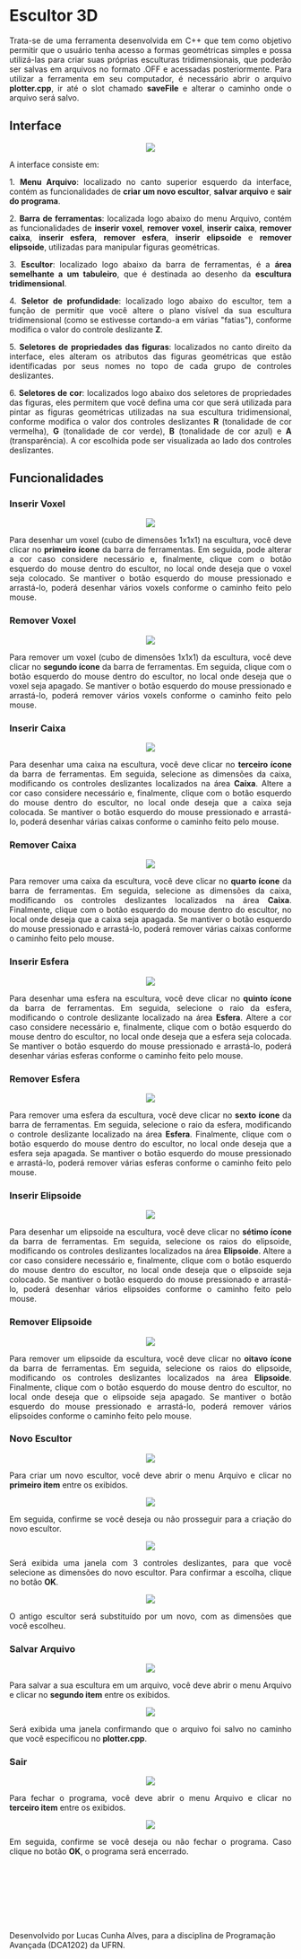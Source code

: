 # Escultor 3D

<p align="justify">
Trata-se de uma ferramenta desenvolvida em C++ que tem como objetivo permitir que o usuário tenha acesso a formas geométricas simples e possa utilizá-las para criar suas próprias esculturas tridimensionais, que poderão ser salvas em arquivos no formato .OFF e acessadas posteriormente. Para utilizar a ferramenta em seu computador, é necessário abrir o arquivo <b>plotter.cpp</b>, ir até o slot chamado <b>saveFile</b> e alterar o caminho onde o arquivo será salvo.
</p>

## Interface 

<p align="center">
<img src="https://user-images.githubusercontent.com/71016225/102269629-afad0f80-3efb-11eb-94c7-ff18a848e338.png">
</p>

<p align="justify">
A interface consiste em:
</p>
<p align="justify">
1. <b>Menu Arquivo</b>: localizado no canto superior esquerdo da interface, contém as funcionalidades de <b>criar um novo escultor</b>, <b>salvar arquivo</b> e <b>sair do programa</b>.
</p>
<p align="justify">
2. <b>Barra de ferramentas</b>: localizada logo abaixo do menu Arquivo, contém as funcionalidades de <b>inserir voxel</b>, <b>remover voxel</b>, <b>inserir caixa</b>, <b>remover caixa</b>, <b>inserir esfera</b>, <b>remover esfera</b>, <b>inserir elipsoide</b> e <b>remover elipsoide</b>, utilizadas para manipular figuras geométricas.
</p>
<p align="justify">
3. <b>Escultor</b>: localizado logo abaixo da barra de ferramentas, é a <b>área semelhante a um tabuleiro</b>, que é destinada ao desenho da <b>escultura tridimensional</b>.
</p>
<p align="justify">
4. <b>Seletor de profundidade</b>: localizado logo abaixo do escultor, tem a função de permitir que você altere o plano visível da sua escultura tridimensional (como se estivesse cortando-a em várias "fatias"), conforme modifica o valor do controle deslizante <b>Z</b>.
</p>
<p align="justify">
5. <b>Seletores de propriedades das figuras</b>: localizados no canto direito da interface, eles alteram os atributos das figuras geométricas que estão identificadas por seus nomes no topo de cada grupo de controles deslizantes. 
</p>
<p align="justify">
6. <b>Seletores de cor</b>: localizados logo abaixo dos seletores de propriedades das figuras, eles permitem que você defina uma cor que será utilizada para pintar as figuras geométricas utilizadas na sua escultura tridimensional, conforme modifica o valor dos controles deslizantes <b>R</b> (tonalidade de cor vermelha), <b>G</b> (tonalidade de cor verde), <b>B</b> (tonalidade de cor azul) e <b>A</b> (transparência). A cor escolhida pode ser visualizada ao lado dos controles deslizantes.
</p>

## Funcionalidades

### Inserir Voxel

<p align="center">
<img src="https://user-images.githubusercontent.com/71016225/102269636-b3409680-3efb-11eb-8a42-023261c042c4.png">
</p>

<p align="justify">
  Para desenhar um voxel (cubo de dimensões 1x1x1) na escultura, você deve clicar no <b>primeiro ícone</b> da barra de ferramentas. Em seguida, pode alterar a cor caso considere necessário e, finalmente, clique com o botão esquerdo do mouse dentro do escultor, no local onde deseja que o voxel seja colocado. Se mantiver o botão esquerdo do mouse pressionado e arrastá-lo, poderá desenhar vários voxels conforme o caminho feito pelo mouse.
</p>

### Remover Voxel

<p align="center">
<img src="https://user-images.githubusercontent.com/71016225/102269682-c05d8580-3efb-11eb-903f-4cce4486b4a5.png">
</p>

<p align="justify">
Para remover um voxel (cubo de dimensões 1x1x1) da escultura, você deve clicar no <b>segundo ícone</b> da barra de ferramentas. Em seguida, clique com o botão esquerdo do mouse dentro do escultor, no local onde deseja que o voxel seja apagado. Se mantiver o botão esquerdo do mouse pressionado e arrastá-lo, poderá remover vários voxels conforme o caminho feito pelo mouse.
</p>

### Inserir Caixa

<p align="center">
<img src="https://user-images.githubusercontent.com/71016225/102269717-c94e5700-3efb-11eb-849f-7454559f1b96.png">
</p>

<p align="justify">
Para desenhar uma caixa na escultura, você deve clicar no <b>terceiro ícone</b> da barra de ferramentas. Em seguida, selecione as dimensões da caixa, modificando os controles deslizantes localizados na área <b>Caixa</b>. Altere a cor caso considere necessário e, finalmente, clique com o botão esquerdo do mouse dentro do escultor, no local onde deseja que a caixa seja colocada. Se mantiver o botão esquerdo do mouse pressionado e arrastá-lo, poderá desenhar várias caixas conforme o caminho feito pelo mouse.
</p> 

### Remover Caixa

<p align="center">
<img src="https://user-images.githubusercontent.com/71016225/102269730-cfdcce80-3efb-11eb-8f51-1a3c79b6a752.png">
</p>

<p align="justify">
Para remover uma caixa da escultura, você deve clicar no <b>quarto ícone</b> da barra de ferramentas. Em seguida, selecione as dimensões da caixa, modificando os controles deslizantes localizados na área <b>Caixa</b>. Finalmente, clique com o botão esquerdo do mouse dentro do escultor, no local onde deseja que a caixa seja apagada. Se mantiver o botão esquerdo do mouse pressionado e arrastá-lo, poderá remover várias caixas conforme o caminho feito pelo mouse.
</p>

### Inserir Esfera

<p align="center">
<img src="https://user-images.githubusercontent.com/71016225/102269779-e125db00-3efb-11eb-871f-9a876fcb0a8f.png">
</p>

<p align="justify">
Para desenhar uma esfera na escultura, você deve clicar no <b>quinto ícone</b> da barra de ferramentas. Em seguida, selecione o raio da esfera, modificando o controle deslizante localizado na área <b>Esfera</b>. Altere a cor caso considere necessário e, finalmente, clique com o botão esquerdo do mouse dentro do escultor, no local onde deseja que a esfera seja colocada. Se mantiver o botão esquerdo do mouse pressionado e arrastá-lo, poderá desenhar várias esferas conforme o caminho feito pelo mouse.
</p>

### Remover Esfera

<p align="center">
<img src="https://user-images.githubusercontent.com/71016225/102269788-e3883500-3efb-11eb-8f54-235c92ee8eda.png">
</p>

<p align="justify">
Para remover uma esfera da escultura, você deve clicar no <b>sexto ícone</b> da barra de ferramentas. Em seguida, selecione o raio da esfera, modificando o controle deslizante localizado na área <b>Esfera</b>. Finalmente, clique com o botão esquerdo do mouse dentro do escultor, no local onde deseja que a esfera seja apagada. Se mantiver o botão esquerdo do mouse pressionado e arrastá-lo, poderá remover várias esferas conforme o caminho feito pelo mouse.
</p>

### Inserir Elipsoide

<p align="center">
<img src="https://user-images.githubusercontent.com/71016225/102269798-e4b96200-3efb-11eb-8b3a-56671be4526a.png">
</p>

<p align="justify">
Para desenhar um elipsoide na escultura, você deve clicar no <b>sétimo ícone</b> da barra de ferramentas. Em seguida, selecione os raios do elipsoide, modificando os controles deslizantes localizados na área <b>Elipsoide</b>. Altere a cor caso considere necessário e, finalmente, clique com o botão esquerdo do mouse dentro do escultor, no local onde deseja que o elipsoide seja colocado. Se mantiver o botão esquerdo do mouse pressionado e arrastá-lo, poderá desenhar vários elipsoides conforme o caminho feito pelo mouse.
</p>

### Remover Elipsoide

<p align="center">
<img src="https://user-images.githubusercontent.com/71016225/102269827-f26ee780-3efb-11eb-900a-3e7dab011e61.png">
</p>

<p align="justify">
Para remover um elipsoide da escultura, você deve clicar no <b>oitavo ícone</b> da barra de ferramentas. Em seguida, selecione os raios do elipsoide, modificando os controles deslizantes localizados na área <b>Elipsoide</b>. Finalmente, clique com o botão esquerdo do mouse dentro do escultor, no local onde deseja que o elipsoide seja apagado. Se mantiver o botão esquerdo do mouse pressionado e arrastá-lo, poderá remover vários elipsoides conforme o caminho feito pelo mouse.
</p>

### Novo Escultor

<p align="center">
<img src="https://user-images.githubusercontent.com/71016225/102269874-031f5d80-3efc-11eb-9446-b24253a35045.png">
</p>

<p align="justify">
Para criar um novo escultor, você deve abrir o menu Arquivo e clicar no <b>primeiro item</b> entre os exibidos. 
</p>

<p align="center">
<img src="https://user-images.githubusercontent.com/71016225/102270020-3a8e0a00-3efc-11eb-88b5-56e0e3c229ab.png">
</p>

<p align="justify">
Em seguida, confirme se você deseja ou não prosseguir para a criação do novo escultor. 
</p>

<p align="center">
<img src="https://user-images.githubusercontent.com/71016225/102270049-437edb80-3efc-11eb-8e22-69e08a2623b3.png">
</p>

<p align="justify">
Será exibida uma janela com 3 controles deslizantes, para que você selecione as dimensões do novo escultor. Para confirmar a escolha, clique no botão <b>OK</b>.
</p>

<p align="center">
<img src="https://user-images.githubusercontent.com/71016225/102270054-45e13580-3efc-11eb-9f12-d86ac717326f.png">
</p>

<p align="justify">
O antigo escultor será substituído por um novo, com as dimensões que você escolheu.
</p>

### Salvar Arquivo

<p align="center">
<img src="https://user-images.githubusercontent.com/71016225/102270068-4c6fad00-3efc-11eb-8cb2-908b9f70ad50.png">
</p>

<p align="justify">
Para salvar a sua escultura em um arquivo, você deve abrir o menu Arquivo e clicar no <b>segundo item</b> entre os exibidos.
</p>

<p align="center">
<img src="https://user-images.githubusercontent.com/71016225/102270092-5691ab80-3efc-11eb-98f7-c7f200781ff3.png">
</p>

<p align="justify">
Será exibida uma janela confirmando que o arquivo foi salvo no caminho que você especificou no <b>plotter.cpp</b>.
</p>

### Sair

<p align="center">
<img src="https://user-images.githubusercontent.com/71016225/102270097-58f40580-3efc-11eb-891a-e63895040d52.png">
</p>

<p align="justify">
Para fechar o programa, você deve abrir o menu Arquivo e clicar no <b>terceiro item</b> entre os exibidos.
</p>

<p align="center">
<img src="https://user-images.githubusercontent.com/71016225/102270108-5e515000-3efc-11eb-9932-9fbd7c653423.png">
</p>

<p align="justify">
Em seguida, confirme se você deseja ou não fechar o programa. Caso clique no botão <b>OK</b>, o programa será encerrado.
</p>

<br>
<br>
<br>
<br>
<br>
<br>
<br>
Desenvolvido por Lucas Cunha Alves, para a disciplina de Programação Avançada (DCA1202) da UFRN.
